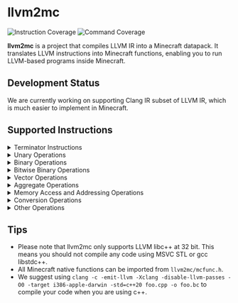 # llvm2mc
![Instruction Coverage](https://img.shields.io/badge/Instruction%20Coverage-10.6%25-yellow)
![Command Coverage](https://img.shields.io/badge/Command%20Coverage-0%25-red)

**llvm2mc** is a project that compiles LLVM IR into a Minecraft datapack. It translates LLVM instructions into Minecraft functions, enabling you to run LLVM-based programs inside Minecraft.

## Development Status
We are currently working on supporting Clang IR subset of LLVM IR, which is much easier to implement in Minecraft.
## Supported Instructions

<details>
<summary>Terminator Instructions</summary>

- [x] `ret` Instruction
- [x] `br` Instruction
- [ ] `switch` Instruction
- [ ] `indirectbr` Instruction
- [ ] `invoke` Instruction
- [ ] `callbr` Instruction
- [ ] `resume` Instruction
- [ ] `catchswitch` Instruction
- [ ] `catchret` Instruction
- [ ] `cleanupret` Instruction
- [ ] `unreachable` Instruction

</details>

<details>
<summary>Unary Operations</summary>

- [ ] `fneg` Instruction

</details>

<details>
<summary>Binary Operations</summary>

- [x] `add` Instruction
- [ ] `fadd` Instruction
- [x] `sub` Instruction
- [ ] `fsub` Instruction
- [ ] `mul` Instruction
- [ ] `fmul` Instruction
- [ ] `udiv` Instruction
- [ ] `sdiv` Instruction
- [ ] `fdiv` Instruction
- [ ] `urem` Instruction
- [ ] `srem` Instruction
- [ ] `frem` Instruction

</details>

<details>
<summary>Bitwise Binary Operations</summary>

- [ ] `shl` Instruction
- [ ] `lshr` Instruction
- [ ] `ashr` Instruction
- [ ] `and` Instruction
- [ ] `or` Instruction
- [ ] `xor` Instruction

</details>

<details>
<summary>Vector Operations</summary>

- [ ] `extractelement` Instruction
- [ ] `insertelement` Instruction
- [ ] `shufflevector` Instruction

</details>

<details>
<summary>Aggregate Operations</summary>

- [ ] `extractvalue` Instruction
- [ ] `insertvalue` Instruction

</details>

<details>
<summary>Memory Access and Addressing Operations</summary>

- [x] `alloca` Instruction
- [x] `load` Instruction (Clang IR subset)
- [x] `store` Instruction (Clang IR subset)
- [ ] `fence` Instruction
- [ ] `cmpxchg` Instruction
- [ ] `atomicrmw` Instruction
- [ ] `getelementptr` Instruction

</details>

<details>
<summary>Conversion Operations</summary>

- [ ] `trunc .. to` Instruction
- [ ] `zext .. to` Instruction
- [ ] `sext .. to` Instruction
- [ ] `fptrunc .. to` Instruction
- [ ] `fpext .. to` Instruction
- [ ] `fptoui .. to` Instruction
- [ ] `fptosi .. to` Instruction
- [ ] `uitofp .. to` Instruction
- [ ] `sitofp .. to` Instruction
- [ ] `ptrtoint .. to` Instruction
- [ ] `ptrtoaddr .. to` Instruction
- [ ] `inttoptr .. to` Instruction
- [ ] `bitcast .. to` Instruction
- [ ] `addrspacecast .. to` Instruction

</details>

<details>
<summary>Other Operations</summary>

- [ ] `icmp` Instruction
- [ ] `fcmp` Instruction
- [ ] `phi` Instruction
- [ ] `select` Instruction
- [ ] `freeze` Instruction
- [ ] `call` Instruction
- [ ] `va_arg` Instruction
- [ ] `landingpad` Instruction
- [ ] `catchpad` Instruction
- [ ] `cleanuppad` Instruction

</details>

## Tips
- Please note that llvm2mc only supports LLVM libc++ at 32 bit. This means you should not compile any code using MSVC STL or gcc libstdc++.
- All Minecraft native functions can be imported from `llvm2mc/mcfunc.h`.
- We suggest using `clang -c -emit-llvm -Xclang -disable-llvm-passes -O0 -target i386-apple-darwin -std=c++20 foo.cpp -o foo.bc` to compile your code when you are using c++.